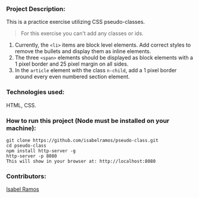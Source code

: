 ### Project Description:

This is a practice exercise utilizing CSS pseudo-classes.

> For this exercise you can't add any classes or ids.

1. Currently, the `<li>` items are block level elements. Add correct styles to remove the bullets and display them as inline elements.
2. The three `<span>` elements should be displayed as block elements with a 1 pixel border and 25 pixel margin on all sides.
3. In the `article` element with the class `n-child`, add a 1 pixel border around every even numbered section element.

### Technologies used:

HTML, CSS.

### How to run this project (Node must be installed on your machine):

```
git clone https://github.com/isabelramos/pseudo-class.git
cd pseudo-class
npm install http-server -g
http-server -p 8080
This will show in your browser at: http://localhost:8080
```

### Contributors:
[Isabel Ramos](https://github.com/isabelramos)